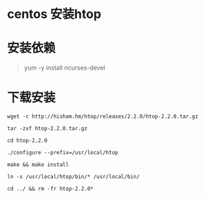 centos 安装htop
==============


# 安装依赖
> yum -y install ncurses-devel

# 下载安装
```
wget -c http://hisham.hm/htop/releases/2.2.0/htop-2.2.0.tar.gz

tar -zxf htop-2.2.0.tar.gz

cd htop-2.2.0

./configure --prefix=/usr/local/htop 

make && make install

ln -s /usr/local/htop/bin/* /usr/local/bin/

cd ../ && rm -fr htop-2.2.0*
```